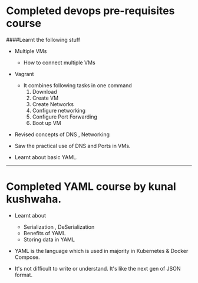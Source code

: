 # Completed devops pre-requisites course 

####Learnt the following stuff
   - Multiple VMs
      - How to connect multiple VMs
   - Vagrant
      - It combines following tasks in one command
         1. Download
         1. Create VM
         1. Create Networks
         1. Configure networking
         1. Configure Port Forwarding
         1. Boot up VM

- Revised concepts of DNS , Networking 
- Saw the practical use of DNS and Ports in VMs.

- Learnt about basic YAML.
---

# Completed YAML course by kunal kushwaha.
- Learnt about 
   - Serialization , DeSerialization
   - Benefits of YAML
   - Storing data in YAML

- YAML is the language which is used in majority in Kubernetes & Docker Compose.
- It's not difficult to write or understand. It's like the next gen of JSON format. 
